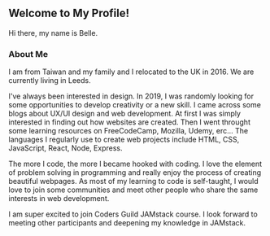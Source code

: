 ## Welcome to My Profile!

Hi there, my name is Belle. 

### About Me

I am from Taiwan and my family and I relocated to the UK in 2016. We are currently living in Leeds.

I've always been interested in design. In 2019, I was randomly looking for some opportunities to develop creativity or a new skill. I came across some blogs about UX/UI design and web development. At first I was simply interested in finding out how websites are created. Then I went throught some learning resources on FreeCodeCamp, Mozilla, Udemy, erc... The languages I regularly use to create web projects include HTML, CSS, JavaScript, React, Node, Express. 

The more I code, the more I became hooked with coding. I love the element of problem solving in programming and really enjoy the process of creating beautiful webpages. As most of my learning to code is self-taught, I would love to join some communities and meet other people who share the same interests in web development. 

I am super excited to join Coders Guild JAMstack course. I look forward to meeting other participants and deepening my knowledge in JAMstack.

